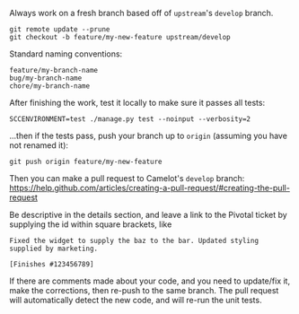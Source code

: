 Always work on a fresh branch based off of `upstream`'s `develop` branch.

```shell
git remote update --prune
git checkout -b feature/my-new-feature upstream/develop
```

Standard naming conventions:
```shell
feature/my-branch-name
bug/my-branch-name
chore/my-branch-name
```

After finishing the work, test it locally to make sure it passes all tests:

```shell
SCCENVIRONMENT=test ./manage.py test --noinput --verbosity=2
```

...then if the tests pass, push your branch up to `origin` (assuming you have not renamed it):
```shell
git push origin feature/my-new-feature
```

Then you can make a pull request to Camelot's `develop` branch:  
https://help.github.com/articles/creating-a-pull-request/#creating-the-pull-request

Be descriptive in the details section, and leave a link to the Pivotal ticket by supplying the id within square brackets, like

```shell
Fixed the widget to supply the baz to the bar. Updated styling supplied by marketing.

[Finishes #123456789]
```

If there are comments made about your code, and you need to update/fix it, make the corrections, then re-push to the same branch. The pull request will automatically detect the new code, and will re-run the unit tests.